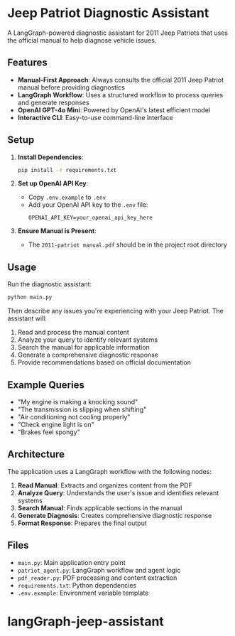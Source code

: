# Jeep Patriot Diagnostic Assistant

A LangGraph-powered diagnostic assistant for 2011 Jeep Patriots that uses the official manual to help diagnose vehicle issues.

## Features

- **Manual-First Approach**: Always consults the official 2011 Jeep Patriot manual before providing diagnostics
- **LangGraph Workflow**: Uses a structured workflow to process queries and generate responses
- **OpenAI GPT-4o Mini**: Powered by OpenAI's latest efficient model
- **Interactive CLI**: Easy-to-use command-line interface

## Setup

1. **Install Dependencies**:
   ```bash
   pip install -r requirements.txt
   ```

2. **Set up OpenAI API Key**:
   - Copy `.env.example` to `.env`
   - Add your OpenAI API key to the `.env` file:
     ```
     OPENAI_API_KEY=your_openai_api_key_here
     ```

3. **Ensure Manual is Present**:
   - The `2011-patriot manual.pdf` should be in the project root directory

## Usage

Run the diagnostic assistant:

```bash
python main.py
```

Then describe any issues you're experiencing with your Jeep Patriot. The assistant will:

1. Read and process the manual content
2. Analyze your query to identify relevant systems
3. Search the manual for applicable information
4. Generate a comprehensive diagnostic response
5. Provide recommendations based on official documentation

## Example Queries

- "My engine is making a knocking sound"
- "The transmission is slipping when shifting"
- "Air conditioning not cooling properly"
- "Check engine light is on"
- "Brakes feel spongy"

## Architecture

The application uses a LangGraph workflow with the following nodes:

1. **Read Manual**: Extracts and organizes content from the PDF
2. **Analyze Query**: Understands the user's issue and identifies relevant systems
3. **Search Manual**: Finds applicable sections in the manual
4. **Generate Diagnosis**: Creates comprehensive diagnostic response
5. **Format Response**: Prepares the final output

## Files

- `main.py`: Main application entry point
- `patriot_agent.py`: LangGraph workflow and agent logic
- `pdf_reader.py`: PDF processing and content extraction
- `requirements.txt`: Python dependencies
- `.env.example`: Environment variable template
# langGraph-jeep-assistant
